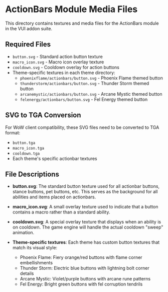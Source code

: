 # ActionBars Module Media Files

This directory contains textures and media files for the ActionBars module in the VUI addon suite.

## Required Files
- `button.svg` - Standard action button texture
- `macro_icon.svg` - Macro icon overlay texture
- `cooldown.svg` - Cooldown overlay for action buttons
- Theme-specific textures in each theme directory:
  - `phoenixflame/actionbars/button.svg` - Phoenix Flame themed button
  - `thunderstorm/actionbars/button.svg` - Thunder Storm themed button
  - `arcanemystic/actionbars/button.svg` - Arcane Mystic themed button
  - `felenergy/actionbars/button.svg` - Fel Energy themed button

## SVG to TGA Conversion
For WoW client compatibility, these SVG files need to be converted to TGA format:
- `button.tga`
- `macro_icon.tga`
- `cooldown.tga`
- Each theme's specific actionbar textures

## File Descriptions
- **button.svg**: The standard button texture used for all actionbar buttons, stance buttons, pet buttons, etc. This serves as the background for all abilities and items placed on actionbars.

- **macro_icon.svg**: A small overlay texture used to indicate that a button contains a macro rather than a standard ability.

- **cooldown.svg**: A special overlay texture that displays when an ability is on cooldown. The game engine will handle the actual cooldown "sweep" animation.

- **Theme-specific textures**: Each theme has custom button textures that match its visual style:
  - Phoenix Flame: Fiery orange/red buttons with flame corner embellishments
  - Thunder Storm: Electric blue buttons with lightning bolt corner details
  - Arcane Mystic: Violet/purple buttons with arcane rune patterns
  - Fel Energy: Bright green buttons with fel corruption tendrils